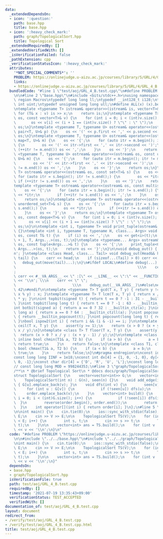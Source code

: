 ```yaml
---
data:
  _extendedDependsOn:
  - icon: ':question:'
    path: base.hpp
    title: base.hpp
  - icon: ':heavy_check_mark:'
    path: graph/TopologicalSort.hpp
    title: Topological Sort
  _extendedRequiredBy: []
  _extendedVerifiedWith: []
  _isVerificationFailed: false
  _pathExtension: cpp
  _verificationStatusIcon: ':heavy_check_mark:'
  attributes:
    '*NOT_SPECIAL_COMMENTS*': ''
    PROBLEM: https://onlinejudge.u-aizu.ac.jp/courses/library/5/GRL/4/GRL_4_B
    links:
    - https://onlinejudge.u-aizu.ac.jp/courses/library/5/GRL/4/GRL_4_B
  bundledCode: "#line 1 \"test/aoj/GRL_4_B.test.cpp\"\n#define PROBLEM \"https://onlinejudge.u-aizu.ac.jp/courses/library/5/GRL/4/GRL_4_B\"\
    \n\n#line 2 \"base.hpp\"\n#include <bits/stdc++.h>\nusing namespace std;\n#pragma\
    \ region Macros\ntypedef long long ll;\ntypedef __int128_t i128;\ntypedef unsigned\
    \ int uint;\ntypedef unsigned long long ull;\n#define ALL(x) (x).begin(), (x).end()\n\
    \ntemplate <typename T> istream& operator>>(istream& is, vector<T>& v) {\n   \
    \ for (T& x : v) is >> x;\n    return is;\n}\ntemplate <typename T> ostream& operator<<(ostream&\
    \ os, const vector<T>& v) {\n    for (int i = 0; i < (int)v.size(); i++) {\n \
    \       os << v[i] << (i + 1 == (int)v.size() ? \"\" : \" \");\n    }\n    return\
    \ os;\n}\ntemplate <typename T, typename U> ostream& operator<<(ostream& os, const\
    \ pair<T, U>& p) {\n    os << '(' << p.first << ',' << p.second << ')';\n    return\
    \ os;\n}\ntemplate <typename T, typename U> ostream& operator<<(ostream& os, const\
    \ map<T, U>& m) {\n    os << '{';\n    for (auto itr = m.begin(); itr != m.end();)\
    \ {\n        os << '(' << itr->first << ',' << itr->second << ')';\n        if\
    \ (++itr != m.end()) os << ',';\n    }\n    os << '}';\n    return os;\n}\ntemplate\
    \ <typename T, typename U> ostream& operator<<(ostream& os, const unordered_map<T,\
    \ U>& m) {\n    os << '{';\n    for (auto itr = m.begin(); itr != m.end();) {\n\
    \        os << '(' << itr->first << ',' << itr->second << ')';\n        if (++itr\
    \ != m.end()) os << ',';\n    }\n    os << '}';\n    return os;\n}\ntemplate <typename\
    \ T> ostream& operator<<(ostream& os, const set<T>& s) {\n    os << '{';\n   \
    \ for (auto itr = s.begin(); itr != s.end();) {\n        os << *itr;\n       \
    \ if (++itr != s.end()) os << ',';\n    }\n    os << '}';\n    return os;\n}\n\
    template <typename T> ostream& operator<<(ostream& os, const multiset<T>& s) {\n\
    \    os << '{';\n    for (auto itr = s.begin(); itr != s.end();) {\n        os\
    \ << *itr;\n        if (++itr != s.end()) os << ',';\n    }\n    os << '}';\n\
    \    return os;\n}\ntemplate <typename T> ostream& operator<<(ostream& os, const\
    \ unordered_set<T>& s) {\n    os << '{';\n    for (auto itr = s.begin(); itr !=\
    \ s.end();) {\n        os << *itr;\n        if (++itr != s.end()) os << ',';\n\
    \    }\n    os << '}';\n    return os;\n}\ntemplate <typename T> ostream& operator<<(ostream&\
    \ os, const deque<T>& v) {\n    for (int i = 0; i < (int)v.size(); i++) {\n  \
    \      os << v[i] << (i + 1 == (int)v.size() ? \"\" : \" \");\n    }\n    return\
    \ os;\n}\n\ntemplate <int i, typename T> void print_tuple(ostream&, const T&)\
    \ {}\ntemplate <int i, typename T, typename H, class... Args> void print_tuple(ostream&\
    \ os, const T& t) {\n    if (i) os << ',';\n    os << get<i>(t);\n    print_tuple<i\
    \ + 1, T, Args...>(os, t);\n}\ntemplate <typename... Args> ostream& operator<<(ostream&\
    \ os, const tuple<Args...>& t) {\n    os << '{';\n    print_tuple<0, tuple<Args...>,\
    \ Args...>(os, t);\n    return os << '}';\n}\n\nvoid debug_out() { cerr << '\\\
    n'; }\ntemplate <class Head, class... Tail> void debug_out(Head&& head, Tail&&...\
    \ tail) {\n    cerr << head;\n    if (sizeof...(Tail) > 0) cerr << \", \";\n \
    \   debug_out(move(tail)...);\n}\n#ifdef LOCAL\n#define debug(...)           \
    \                                                        \\\n    cerr << \" \"\
    ;                                                                     \\\n   \
    \ cerr << #__VA_ARGS__ << \" :[\" << __LINE__ << \":\" << __FUNCTION__ << \"]\"\
    \ << '\\n'; \\\n    cerr << \" \";                                           \
    \                          \\\n    debug_out(__VA_ARGS__)\n#else\n#define debug(...)\
    \ 42\n#endif\n\ntemplate <typename T> T gcd(T x, T y) { return y != 0 ? gcd(y,\
    \ x % y) : x; }\ntemplate <typename T> T lcm(T x, T y) { return x / gcd(x, y)\
    \ * y; }\n\nint topbit(signed t) { return t == 0 ? -1 : 31 - __builtin_clz(t);\
    \ }\nint topbit(long long t) { return t == 0 ? -1 : 63 - __builtin_clzll(t); }\n\
    int botbit(signed a) { return a == 0 ? 32 : __builtin_ctz(a); }\nint botbit(long\
    \ long a) { return a == 0 ? 64 : __builtin_ctzll(a); }\nint popcount(signed t)\
    \ { return __builtin_popcount(t); }\nint popcount(long long t) { return __builtin_popcountll(t);\
    \ }\nbool ispow2(int i) { return i && (i & -i) == i; }\n\ntemplate <class T> T\
    \ ceil(T x, T y) {\n    assert(y >= 1);\n    return (x > 0 ? (x + y - 1) / y :\
    \ x / y);\n}\ntemplate <class T> T floor(T x, T y) {\n    assert(y >= 1);\n  \
    \  return (x > 0 ? x / y : (x + y - 1) / y);\n}\n\ntemplate <class T1, class T2>\
    \ inline bool chmin(T1& a, T2 b) {\n    if (a > b) {\n        a = b;\n       \
    \ return true;\n    }\n    return false;\n}\ntemplate <class T1, class T2> inline\
    \ bool chmax(T1& a, T2 b) {\n    if (a < b) {\n        a = b;\n        return\
    \ true;\n    }\n    return false;\n}\n#pragma endregion\n\nconst int INF = 1e9;\n\
    const long long IINF = 1e18;\nconst int dx[4] = {1, 0, -1, 0}, dy[4] = {0, 1,\
    \ 0, -1};\nconst char dir[4] = {'D', 'R', 'U', 'L'};\nconst long long MOD = 1000000007;\n\
    // const long long MOD = 998244353;\n#line 3 \"graph/TopologicalSort.hpp\"\n\n\
    /**\n * @brief Topological Sort\n * @docs docs/graph/TopologicalSort.md\n */\n\
    struct TopologicalSort {\n    vector<vector<int>> G;\n    vector<int> seen, order;\n\
    \    TopologicalSort(int n) : G(n), seen(n) {}\n    void add_edge(int u, int v)\
    \ { G[u].emplace_back(v); }\n    void dfs(int v) {\n        seen[v] = 1;\n   \
    \     for (int u : G[v]) {\n            if (!seen[u]) dfs(u);\n        }\n   \
    \     order.emplace_back(v);\n    }\n    vector<int> build() {\n        for (int\
    \ i = 0; i < (int)G.size(); i++) {\n            if (!seen[i]) dfs(i);\n      \
    \  }\n        reverse(order.begin(), order.end());\n        return order;\n  \
    \  }\n    int operator[](int i) { return order[i]; }\n};\n#line 5 \"test/aoj/GRL_4_B.test.cpp\"\
    \n\nint main() {\n    cin.tie(0);\n    ios::sync_with_stdio(false);\n    int V,\
    \ E;\n    cin >> V >> E;\n\n    TopologicalSort TS(V);\n    for (int i = 0; i\
    \ < E; i++) {\n        int s, t;\n        cin >> s >> t;\n        TS.add_edge(s,\
    \ t);\n    }\n\n    vector<int> ans = TS.build();\n    for (int v : ans) cout\
    \ << v << '\\n';\n}\n"
  code: "#define PROBLEM \"https://onlinejudge.u-aizu.ac.jp/courses/library/5/GRL/4/GRL_4_B\"\
    \n\n#include \"../../base.hpp\"\n#include \"../../graph/TopologicalSort.hpp\"\n\
    \nint main() {\n    cin.tie(0);\n    ios::sync_with_stdio(false);\n    int V,\
    \ E;\n    cin >> V >> E;\n\n    TopologicalSort TS(V);\n    for (int i = 0; i\
    \ < E; i++) {\n        int s, t;\n        cin >> s >> t;\n        TS.add_edge(s,\
    \ t);\n    }\n\n    vector<int> ans = TS.build();\n    for (int v : ans) cout\
    \ << v << '\\n';\n}"
  dependsOn:
  - base.hpp
  - graph/TopologicalSort.hpp
  isVerificationFile: true
  path: test/aoj/GRL_4_B.test.cpp
  requiredBy: []
  timestamp: '2021-07-19 13:35:43+09:00'
  verificationStatus: TEST_ACCEPTED
  verifiedWith: []
documentation_of: test/aoj/GRL_4_B.test.cpp
layout: document
redirect_from:
- /verify/test/aoj/GRL_4_B.test.cpp
- /verify/test/aoj/GRL_4_B.test.cpp.html
title: test/aoj/GRL_4_B.test.cpp
---
```

